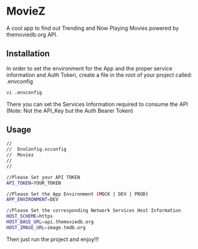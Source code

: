 # MovieZ

A cool app to find out Trending and Now Playing Movies powered by themoviedb.org API.

## Installation

In order to set the environment for the App and the proper service information and Auth Token, create a file in the root of your project called: .envconfig

```bash
vi .envconfig
```

There you can set the Services Information required to consume the API
(Note: Not the API_Key but the Auth Bearer Token) 

## Usage

```bash
//
//  EnvConfig.xcconfig
//  Moviez
//
//

//Please Set your API TOKEN
API_TOKEN=YOUR_TOKEN

//Please Set the App Environment (MOCK | DEV | PROD)
APP_ENVIRONMENT=DEV

//Please Set the corresponding Network Services Host Information
HOST_SCHEME=https
HOST_BASE_URL=api.themoviedb.org
HOST_IMAGE_URL=image.tmdb.org

```

Then just run the project and enjoy!!!

